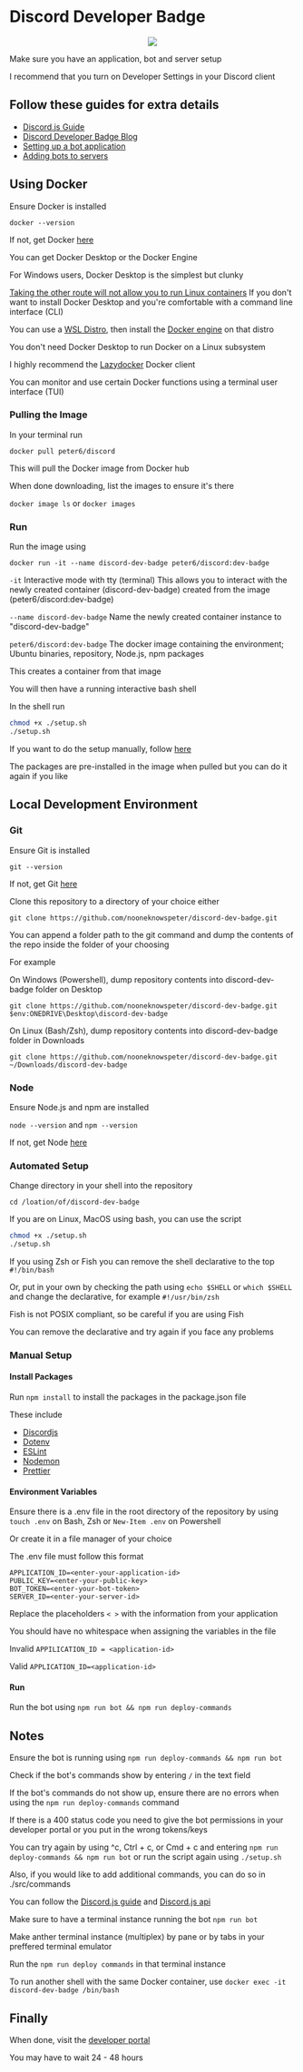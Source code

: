 # Discord Developer Badge

<div align="center">

![](https://imgs.search.brave.com/8nwrqH-40aByE0_-n2ZcxL60SWvW9yBdygpNtwvRtqE/rs:fit:860:0:0:0/g:ce/aHR0cHM6Ly9pMC53/cC5jb20vd3d3LmZv/bGxvd2NoYWluLm9y/Zy93cC1jb250ZW50/L3VwbG9hZHMvMjAy/Mi8xMS9pY29uczgt/c291cmNlLWNvZGUt/MzUwLnBuZz9maXQ9/MzUwLDM1MCZzc2w9/MQ)

</div>

Make sure you have an application, bot and server setup

I recommend that you turn on Developer Settings in your Discord client

## Follow these guides for extra details

- [Discord.js Guide](https://discordjs.guide/#before-you-begin)
- [Discord Developer Badge Blog](https://support-dev.discord.com/hc/en-us/articles/10113997751447-Active-Developer-Badge)
- [Setting up a bot application](https://discordjs.guide/preparations/setting-up-a-bot-application.html#creating-your-bot)
- [Adding bots to servers](https://discordjs.guide/preparations/adding-your-bot-to-servers.html)

## Using Docker

Ensure Docker is installed

`docker --version`

If not, get Docker [here](https://docs.docker.com/get-started/get-docker/)

You can get Docker Desktop or the Docker Engine

For Windows users,
Docker Desktop is the simplest but clunky

[Taking the other route will not allow you to run Linux containers](https://docs.docker.com/engine/install/binaries/#install-server-and-client-binaries-on-windows)
If you don't want to install Docker Desktop and you're comfortable with a command line interface (CLI)

You can use a [WSL Distro](https://learn.microsoft.com/en-us/windows/wsl/), then install the [Docker engine](https://docs.docker.com/engine/install/) on that distro

You don't need Docker Desktop to run Docker on a Linux subsystem

I highly recommend the [Lazydocker](https://github.com/jesseduffield/lazydocker) Docker client

You can monitor and use certain Docker functions using a terminal user interface (TUI)

### Pulling the Image

In your terminal run

`docker pull peter6/discord`

This will pull the Docker image from Docker hub

When done downloading, list the images to ensure it's there

`docker image ls` or `docker images`

### Run

Run the image using

`docker run -it --name discord-dev-badge peter6/discord:dev-badge`

`-it` Interactive mode with tty (terminal)
This allows you to interact with the newly created container (discord-dev-badge) created from the image (peter6/discord:dev-badge)

`--name discord-dev-badge` Name the newly created container instance to "discord-dev-badge"

`peter6/discord:dev-badge` The docker image containing the environment; Ubuntu binaries, repository, Node.js, npm packages

This creates a container from that image

You will then have a running interactive bash shell

In the shell run

```sh
chmod +x ./setup.sh
./setup.sh
```

If you want to do the setup manually, follow [here](<README#Manual Setup>)

The packages are pre-installed in the image when pulled but you can do it again if you like

## Local Development Environment

### Git

Ensure Git is installed

`git --version`

If not, get Git [here](https://git-scm.com/book/en/v2/Getting-Started-Installing-Git)

Clone this repository to a directory of your choice either

`git clone https://github.com/nooneknowspeter/discord-dev-badge.git`

You can append a folder path to the git command and dump the contents of the repo inside the folder of your choosing

For example

On Windows (Powershell), dump repository contents into discord-dev-badge folder on Desktop

`git clone https://github.com/nooneknowspeter/discord-dev-badge.git $env:ONEDRIVE\Desktop\discord-dev-badge`

On Linux (Bash/Zsh), dump repository contents into discord-dev-badge folder in Downloads

`git clone https://github.com/nooneknowspeter/discord-dev-badge.git ~/Downloads/discord-dev-badge`

### Node

Ensure Node.js and npm are installed

`node --version` and `npm --version`

If not, get Node [here](https://nodejs.org/en/download)

### Automated Setup

Change directory in your shell into the repository

`cd /loation/of/discord-dev-badge`

If you are on Linux, MacOS using bash, you can use the script

```sh
chmod +x ./setup.sh
./setup.sh
```

If you using Zsh or Fish you can remove the shell declarative to the top `#!/bin/bash`

Or, put in your own by checking the path using `echo $SHELL` or `which $SHELL` and change the declarative, for example `#!/usr/bin/zsh`

Fish is not POSIX compliant, so be careful if you are using Fish

You can remove the declarative and try again if you face any problems

### Manual Setup

#### Install Packages

Run `npm install` to install the packages in the package.json file

These include

- [Discordjs](https://discord.js.org/)
- [Dotenv](https://www.npmjs.com/package/dotenv)
- [ESLint](https://eslint.org/)
- [Nodemon](https://www.npmjs.com/package/nodemon)
- [Prettier](https://prettier.io/)

#### Environment Variables

Ensure there is a .env file in the root directory of the repository by using `touch .env` on Bash, Zsh or `New-Item .env` on Powershell

Or create it in a file manager of your choice

The .env file must follow this format

```
APPLICATION_ID=<enter-your-application-id>
PUBLIC_KEY=<enter-your-public-key>
BOT_TOKEN=<enter-your-bot-token>
SERVER_ID=<enter-your-server-id>
```

Replace the placeholders `< >` with the information from your application

You should have no whitespace when assigning the variables in the file

Invalid
`APPILICATION_ID = <application-id>`

Valid
`APPLICATION_ID=<application-id>`

#### Run

Run the bot using `npm run bot && npm run deploy-commands`

## Notes

Ensure the bot is running using `npm run deploy-commands && npm run bot`

Check if the bot's commands show by entering `/` in the text field

If the bot's commands do not show up, ensure there are no errors when using the `npm run deploy-commands` command

If there is a 400 status code you need to give the bot permissions in your developer portal or you put in the wrong tokens/keys

You can try again by using ^c, Ctrl + c, or Cmd + c and entering `npm run deploy-commands && npm run bot` or run the script again using `./setup.sh`

Also, if you would like to add additional commands, you can do so in ./src/commands

You can follow the [Discord.js guide](https://discordjs.guide/#before-you-begin) and [Discord.js api](https://discord.js.org/)

Make sure to have a terminal instance running the bot `npm run bot`

Make anther terminal instance (multiplex) by pane or by tabs in your preffered terminal emulator

Run the `npm run deploy commands` in that terminal instance

To run another shell with the same Docker container, use `docker exec -it discord-dev-badge /bin/bash`

## Finally

When done, visit the [developer portal](https://discord.com/developers/active-developer)

You may have to wait 24 - 48 hours
